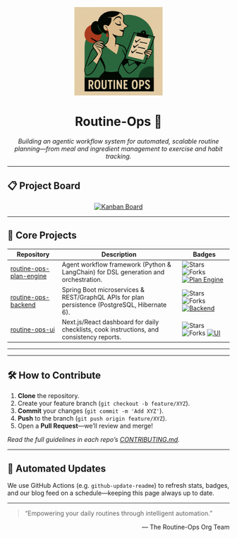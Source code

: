 <p align="center">
  <img src="Original.png" alt="Routine-Ops Logo" width="200"/>
  <h1 align="center">Routine-Ops 🌟</h1>
  <p align="center">
    <em>Building an agentic workflow system for automated, scalable routine planning—from meal and ingredient management to exercise and habit tracking.</em>
  </p>
</p>

---

## 📋 Project Board

<p align="center">
  <a href="https://github.com/orgs/routine-ops/projects/1"><img src="https://img.shields.io/badge/Project_Board-Kanban-blue?logo=github" alt="Kanban Board"/></a>
</p>

---

## 🔧 Core Projects

| Repository                                                                        | Description                                                                                   | Badges                                                                                                                                                                                                                                                                                                                                                                               |
| --------------------------------------------------------------------------------- | --------------------------------------------------------------------------------------------- | ------------------------------------------------------------------------------------------------------------------------------------------------------------------------------------------------------------------------------------------------------------------------------------------------------------------------------------------------------------------------------------ |
| [routine-ops-plan-engine](https://github.com/routine-ops/routine-ops-plan-engine) | Agent workflow framework (Python & LangChain) for DSL generation and orchestration.           | ![Stars](https://img.shields.io/github/stars/routine-ops/routine-ops-plan-engine?style=flat-square) ![Forks](https://img.shields.io/github/forks/routine-ops/routine-ops-plan-engine?style=flat-square) [![Plan Engine](https://github-readme-stats.vercel.app/api/pin/?username=routine-ops\&repo=routine-ops-plan-engine)](https://github.com/routine-ops/routine-ops-plan-engine) |
| [routine-ops-backend](https://github.com/routine-ops/routine-ops-backend)         | Spring Boot microservices & REST/GraphQL APIs for plan persistence (PostgreSQL, Hibernate 6). | ![Stars](https://img.shields.io/github/stars/routine-ops/routine-ops-backend?style=flat-square) ![Forks](https://img.shields.io/github/forks/routine-ops/routine-ops-backend?style=flat-square) [![Backend](https://github-readme-stats.vercel.app/api/pin/?username=routine-ops\&repo=routine-ops-backend)](https://github.com/routine-ops/routine-ops-backend)                     |
| [routine-ops-ui](https://github.com/routine-ops/routine-ops-ui)                   | Next.js/React dashboard for daily checklists, cook instructions, and consistency reports.     | ![Stars](https://img.shields.io/github/stars/routine-ops/routine-ops-ui?style=flat-square) ![Forks](https://img.shields.io/github/forks/routine-ops/routine-ops-ui?style=flat-square) [![UI](https://github-readme-stats.vercel.app/api/pin/?username=routine-ops\&repo=routine-ops-ui)](https://github.com/routine-ops/routine-ops-ui)                                              |

---
---

## 🛠️ How to Contribute

1. **Clone** the repository.
2. Create your feature branch (`git checkout -b feature/XYZ`).
3. **Commit** your changes (`git commit -m 'Add XYZ'`).
4. **Push** to the branch (`git push origin feature/XYZ`).
5. Open a **Pull Request**—we’ll review and merge!

*Read the full guidelines in each repo’s [CONTRIBUTING.md](https://github.com/routine-ops/routine-ops-plan-engine/blob/main/CONTRIBUTING.md).*

---
## 🔄 Automated Updates

We use GitHub Actions (e.g. `github-update-readme`) to refresh stats, badges, and our blog feed on a schedule—keeping this page always up to date.

---

> “Empowering your daily routines through intelligent automation.”

<p align="right">
  — The Routine-Ops Org Team
</p>



